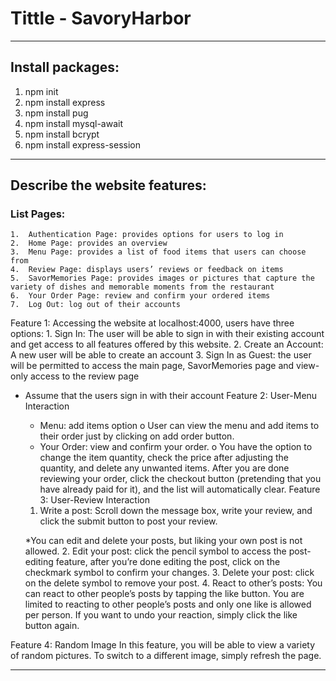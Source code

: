 
# Tittle - SavoryHarbor
------------------------------

## Install packages:
  1. npm init
  2. npm install express
  3. npm install pug
  4. npm install mysql-await
  5. npm install bcrypt
  6. npm install express-session
------------------------------


## Describe the website features:

  ### List Pages:
    1.	Authentication Page: provides options for users to log in
    2.	Home Page: provides an overview
    3.	Menu Page: provides a list of food items that users can choose from
    4.	Review Page: displays users’ reviews or feedback on items
    5.	SavorMemories Page: provides images or pictures that capture the variety of dishes and memorable moments from the restaurant
    6.	Your Order Page: review and confirm your ordered items
    7.	Log Out: log out of their accounts

  Feature 1: Accessing the website at localhost:4000, users have three options:
    1.	Sign In: The user will be able to sign in with their existing account and get access to all features offered by this website.
    2.	Create an Account: A new user will be able to create an account
    3.	Sign In as Guest: the user will be permitted to access the main page, SavorMemories page and view-only access to the review page

* Assume that the users sign in with their account
Feature 2: User-Menu Interaction
  -	Menu: add items option
    o	User can view the menu and add items to their order just by clicking on add order button.
  -	Your Order: view and confirm your order. 
    o	You have the option to change the item quantity, check the price after adjusting the quantity, and delete any unwanted items. After you are done reviewing your order, click the checkout button (pretending that you have already paid for it), and the list will automatically clear.
Feature 3: User-Review Interaction
  1.	Write a post: Scroll down the message box, write your review, and click the submit button to post your review. 

  *You can edit and delete your posts, but liking your own post is not allowed.
  2.	Edit your post: click the pencil symbol to access the post-editing feature, after you’re done editing the post, click on the checkmark symbol to confirm your changes.
  3.	Delete your post: click on the delete symbol to remove your post.
  4.	React to other’s posts: You can react to other people’s posts by tapping the like button. You are limited to reacting to other people’s posts and only one like is allowed per person. If you want to undo your reaction, simply click the like button again. 

Feature 4: Random Image
	In this feature, you will be able to view a variety of random pictures. To switch to a different image, simply refresh the page.

------------------------------



